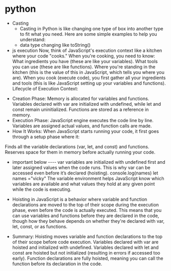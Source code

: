 # python
* Casting
  - Casting in Python is like changing one type of box into another type to fit what you need. Here are some simple examples to help you understand:
  - data type changing like toString()
* js execution
   Now, think of JavaScript's execution context like a kitchen where your code "cooks." When you're cooking, you need to know:
   What ingredients you have (these are like your variables).
   What tools you can use (these are like functions).
   Where you're standing in the kitchen (this is the value of this in JavaScript, which tells you where you are).
  When you cook (execute code), you first gather all your ingredients and tools (this is like JavaScript setting up your variables and functions).
  Lifecycle of Execution Context:
- Creation Phase:
 Memory is allocated for variables and functions.
 Variables declared with var are initialized with undefined, while let and const remain uninitialized.
 Functions are stored as a reference in memory.
 - Execution Phase:
 JavaScript engine executes the code line by line.
 Variables are assigned actual values, and function calls are made.
- How It Works:
When JavaScript starts running your code, it first goes through a setup phase where it:

Finds all the variable declarations (var, let, and const) and functions.
Reserves space for them in memory before actually running your code.
- important below ----
var variables are initialized with undefined first and later assigned values when the code runs. This is why var can be accessed even before it’s declared (hoisting).
console.log(names)
let names ="vicky"
The variable environment helps JavaScript know which variables are available and what values they hold at any given point while the code is executing.

- Hoisting in JavaScript is a behavior where variable and function declarations are moved to the top of their scope during the execution phase, even before the code is actually executed. This means that you can use variables and functions before they are declared in the code, though how they behave depends on whether they're declared with var, let, const, or as functions.
- Summary:
Hoisting moves variable and function declarations to the top of their scope before code execution.
Variables declared with var are hoisted and initialized with undefined.
Variables declared with let and const are hoisted but not initialized (resulting in errors if accessed too early).
Function declarations are fully hoisted, meaning you can call the function before its declaration in the code.
